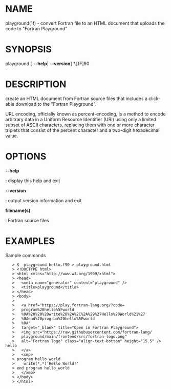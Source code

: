 NAME
====

playground(1f) - convert Fortran file to an HTML document that uploads
the code to "Fortran Playground"

SYNOPSIS
========

playground \[ **--help**\| **--version**\] \*.\[fF\]90

DESCRIPTION
===========

create an HTML document from Fortran source files that includes a
click-able download to the "Fortran Playground".

URL encoding, officially known as percent-encoding, is a method to
encode arbitrary data in a Uniform Resource Identifier (URI) using only
a limited subset of ASCII characters, replacing them with one or more
character triplets that consist of the percent character and a two-digit
hexadecimal value.

OPTIONS
=======

****--help****

:   display this help and exit

****--version****

:   output version information and exit

**filename(s)**

:   Fortran source files

EXAMPLES
========

Sample commands

       > $  playground hello.f90 > playground.html
       > <!DOCTYPE html>
       > <html xmlns="http://www.w3.org/1999/xhtml">
       > <head>
       >   <meta name="generator" content="playground" />
       >   <title>playground</title>
       > </head>
       > <body>
       >
       >   <a href="https://play.fortran-lang.org/?code=
       >   program%20hello%5Fworld
       >   %0A%20%20%20write%28%2A%2C%2A%29%27Hello%20World%21%27
       >   %0Aend%20program%20hello%5Fworld
       >   %0A"
       >   target="_blank" title="Open in Fortran Playground">
       >   <img src="https://raw.githubusercontent.com/fortran-lang/
       >   playground/main/frontend/src/fortran-logo.png"
       >   alt="Fortran logo" class="align-text-bottom" height="15.5" /> hello
       >   </a>
       >   <xmp>
       > program hello_world
       >    write(*,*)'Hello World!'
       > end program hello_world
       >   </xmp>
       > </body>
       > </html>
